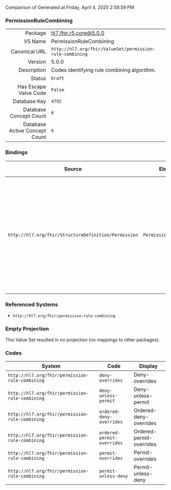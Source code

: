 Comparison of 
Generated at Friday, April 4, 2025 2:58:59 PM

### PermissionRuleCombining

|      |     |
| ---: | --- |
| Package | hl7.fhir.r5.core@5.0.0 |
| VS Name | PermissionRuleCombining |
| Canonical URL | `http://hl7.org/fhir/ValueSet/permission-rule-combining` |
| Version | 5.0.0 |
| Description | Codes identifying rule combining algorithm. |
| Status | `Draft` |
| Has Escape Valve Code | `False` |
| Database Key | `4792` |
| Database Concept Count | `6` |
| Database Active Concept Count | `6` |
### Bindings

| Source | Element | Binding | Strength | Element Short |
| ------ | ------- | ------- | -------- | ------------- |
| `http://hl7.org/fhir/StructureDefinition/Permission` | `Permission.combining` | `http://hl7.org/fhir/ValueSet/permission-rule-combining\|5.0.0` | `Required` | deny-overrides \| permit-overrides \| ordered-deny-overrides \| ordered-permit-overrides \| deny-unless-permit \| permit-unless-deny |

### Referenced Systems

* `http://hl7.org/fhir/permission-rule-combining`
### Empty Projection

This Value Set resulted in no projection (no mappings to other packages).

### Codes

| System | Code | Display |
| ------ | ---- | ------- |
| `http://hl7.org/fhir/permission-rule-combining` | `deny-overrides` | Deny-overrides |
| `http://hl7.org/fhir/permission-rule-combining` | `deny-unless-permit` | Deny-unless-permit |
| `http://hl7.org/fhir/permission-rule-combining` | `ordered-deny-overrides` | Ordered-deny-overrides |
| `http://hl7.org/fhir/permission-rule-combining` | `ordered-permit-overrides` | Ordered-permit-overrides |
| `http://hl7.org/fhir/permission-rule-combining` | `permit-overrides` | Permit-overrides |
| `http://hl7.org/fhir/permission-rule-combining` | `permit-unless-deny` | Permit-unless-deny |
